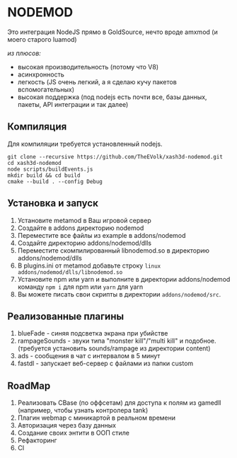 # NODEMOD

Это интеграция NodeJS прямо в GoldSource, нечто вроде amxmod (и моего старого luamod)

*из плюсов:*
* высокая производительность (потому что V8)
* асинхронность
* легкость (JS очень легкий, а я сделаю кучу пакетов вспомогательных)
* высокая поддержка (под nodejs есть почти все, базы данных, пакеты, API интеграции и так далее)

## Компиляция
Для компиляции требуется установленный nodejs.
```
git clone --recursive https://github.com/TheEVolk/xash3d-nodemod.git
cd xash3d-nodemod
node scripts/buildEvents.js
mkdir build && cd build
cmake --build . --config Debug
```

## Установка и запуск
1. Установите metamod в Ваш игровой сервер
2. Создайте в addons директорию nodemod
3. Переместите все файлы из example в addons/nodemod
4. Создайте директорию addons/nodemod/dlls
5. Переместите скомпилированный libnodemod.so в директорию addons/nodemod/dlls
6. В plugins.ini от metamod добавьте строку `linux addons/nodemod/dlls/libnodemod.so`
7. Установите npm или yarn и выполните в директории addons/nodemod команду `npm i` для npm или `yarn` для yarn
8. Вы можете писать свои скрипты в директории `addons/nodemod/src`.

## Реализованные плагины
1. blueFade - синяя подсветка экрана при убийстве
2. rampageSounds - звуки типа "monster kill"/"multi kill" и подобное. (требуется установить sounds/rampage из директории content)
3. ads - сообщения в чат с интервалом в 5 минут
4. fastdl - запускает веб-сервер с файлами из папки custom

## RoadMap
1. Реализовать CBase (по оффсетам) для доступа к полям из gamedll (например, чтобы узнать контролера tank)
2. Плагин webmap с миникартой в реальном времени
3. Авторизация через базу данных
4. Создание своих энтити в ООП стиле
5. Рефакторинг
6. CI